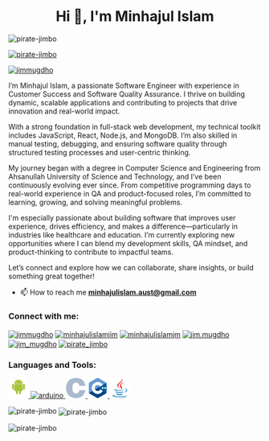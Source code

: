 <h1 align="center">Hi 👋, I'm Minhajul Islam</h1>
<p align="left"> <img src="https://komarev.com/ghpvc/?username=pirate-jimbo&label=Profile%20views&color=0e75b6&style=flat" alt="pirate-jimbo" /> </p>

<p align="left"> <a href="https://github.com/ryo-ma/github-profile-trophy"><img src="https://github-profile-trophy.vercel.app/?username=pirate-jimbo" alt="pirate-jimbo" /></a> </p>

<p align="left"> <a href="https://twitter.com/jimmugdho" target="blank"><img src="https://img.shields.io/twitter/follow/jimmugdho?logo=twitter&style=for-the-badge" alt="jimmugdho" /></a> </p>

<!-- - 🔭 I’m currently working on [Aust Mars Rover](https://www.linkedin.com/in/aust-mars-rover/) -->
<p>I’m Minhajul Islam, a passionate Software Engineer with experience in Customer Success and Software Quality Assurance. I thrive on building dynamic, scalable applications and contributing to projects that drive innovation and real-world impact.

With a strong foundation in full-stack web development, my technical toolkit includes JavaScript, React, Node.js, and MongoDB. I’m also skilled in manual testing, debugging, and ensuring software quality through structured testing processes and user-centric thinking.

My journey began with a degree in Computer Science and Engineering from Ahsanullah University of Science and Technology, and I’ve been continuously evolving ever since. From competitive programming days to real-world experience in QA and product-focused roles, I’m committed to learning, growing, and solving meaningful problems.

I'm especially passionate about building software that improves user experience, drives efficiency, and makes a difference—particularly in industries like healthcare and education. I’m currently exploring new opportunities where I can blend my development skills, QA mindset, and product-thinking to contribute to impactful teams.

Let’s connect and explore how we can collaborate, share insights, or build something great together!</p>

- 📫 How to reach me **minhajulislam.aust@gmail.com**

<h3 align="left">Connect with me:</h3>
<p align="left">
<a href="https://twitter.com/jimmugdho" target="blank"><img align="center" src="https://cdn.jsdelivr.net/npm/simple-icons@3.0.1/icons/twitter.svg" alt="jimmugdho" height="30" width="40" /></a>
<a href="https://linkedin.com/in/minhajulislamjim" target="blank"><img align="center" src="https://cdn.jsdelivr.net/npm/simple-icons@3.0.1/icons/linkedin.svg" alt="minhajulislamjim" height="30" width="40" /></a>
<a href="https://kaggle.com/minhajulislamjm" target="blank"><img align="center" src="https://cdn.jsdelivr.net/npm/simple-icons@3.0.1/icons/kaggle.svg" alt="minhajulislamjm" height="30" width="40" /></a>
<a href="https://fb.com/jim.mugdho" target="blank"><img align="center" src="https://cdn.jsdelivr.net/npm/simple-icons@3.0.1/icons/facebook.svg" alt="jim.mugdho" height="30" width="40" /></a>
<a href="https://instagram.com/jim_mugdho" target="blank"><img align="center" src="https://cdn.jsdelivr.net/npm/simple-icons@3.0.1/icons/instagram.svg" alt="jim_mugdho" height="30" width="40" /></a>
<a href="https://www.hackerrank.com/pirate_jimbo" target="blank"><img align="center" src="https://cdn.jsdelivr.net/npm/simple-icons@3.0.1/icons/hackerrank.svg" alt="pirate_jimbo" height="30" width="40" /></a>
</p>

<h3 align="left">Languages and Tools:</h3>
<p align="left"> <a href="https://developer.android.com" target="_blank"> <img src="https://raw.githubusercontent.com/devicons/devicon/master/icons/android/android-original-wordmark.svg" alt="android" width="40" height="40"/> </a> <a href="https://www.arduino.cc/" target="_blank"> <img src="https://cdn.worldvectorlogo.com/logos/arduino-1.svg" alt="arduino" width="40" height="40"/> </a> <a href="https://www.cprogramming.com/" target="_blank"> <img src="https://raw.githubusercontent.com/devicons/devicon/master/icons/c/c-original.svg" alt="c" width="40" height="40"/> </a> <a href="https://www.w3schools.com/cpp/" target="_blank"> <img src="https://raw.githubusercontent.com/devicons/devicon/master/icons/cplusplus/cplusplus-original.svg" alt="cplusplus" width="40" height="40"/> </a> <a href="https://www.java.com" target="_blank"> <img src="https://raw.githubusercontent.com/devicons/devicon/master/icons/java/java-original.svg" alt="java" width="40" height="40"/> </a> </p>

<p><img align="left" src="https://github-readme-stats.vercel.app/api/top-langs?username=pirate-jimbo&show_icons=true&locale=en&layout=compact" alt="pirate-jimbo" /></p>

<p>&nbsp;<img align="center" src="https://github-readme-stats.vercel.app/api?username=pirate-jimbo&show_icons=true&locale=en" alt="pirate-jimbo" /></p>

<p><img align="center" src="https://github-readme-streak-stats.herokuapp.com/?user=pirate-jimbo&" alt="pirate-jimbo" /></p>


